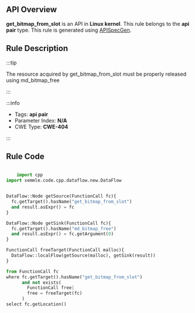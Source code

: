---
---


## API Overview
**get_bitmap_from_slot** is an API in **Linux kernel**. This rule belongs to the **api pair** type. This rule is generated using [APISpecGen](../../tools/APISpecGen).
## Rule Description

:::tip

The resource acquired by get_bitmap_from_slot must be properly released using md_bitmap_free

:::

:::info

- Tags: **api pair**
- Parameter Index: **N/A**
- CWE Type: **CWE-404**

:::

## Rule Code
```python

    import cpp
import semmle.code.cpp.dataflow.new.DataFlow


DataFlow::Node getSource(FunctionCall fc){
  fc.getTarget().hasName("get_bitmap_from_slot")
  and result.asExpr() = fc
}

DataFlow::Node getSink(FunctionCall fc){
  fc.getTarget().hasName("md_bitmap_free")
  and result.asExpr() = fc.getArgument(0)
}

FunctionCall freeTarget(FunctionCall malloc){
  DataFlow::localFlow(getSource(malloc), getSink(result))
}

from FunctionCall fc
where fc.getTarget().hasName("get_bitmap_from_slot")
      and not exists(
        FunctionCall free| 
        free = freeTarget(fc)
      )
select fc.getLocation()

    
```